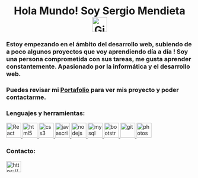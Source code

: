<h1 align="center">Hola Mundo! Soy Sergio Mendieta <img src="https://cdn.icon-icons.com/icons2/393/PNG/512/github_39686.png" alt="Github" width="40" height="40"></h1>


<h3 align="left">Estoy empezando en el ámbito del desarrollo web, subiendo de a poco algunos proyectos que voy aprendiendo día a día ! Soy una persona comprometida con sus tareas, me gusta aprender constantemente. Apasionado por la informática y el desarrollo web.</h3>

<h3>Puedes revisar mi <a href = "https://smendietaportfolio.herokuapp.com/" target="_blank"> Portafolio</a> para ver mis proyecto y poder contactarme. </h3>

<h3 align="left">Lenguajes y herramientas:</h3>

<p align="left"> <a href="https://es.reactjs.org/" target="_blank"> <img src="https://cdn.icon-icons.com/icons2/2107/PNG/512/file_type_reactjs_icon_130205.png" alt="React" width="40" height="40"/> </a>
<a href="https://www.w3.org/html/" target="_blank"> <img src="https://cdn.icon-icons.com/icons2/2415/PNG/512/html_plain_wordmark_logo_icon_146476.png" alt="html5" width="40" height="40"/> </a> 
<a href="https://www.w3schools.com/css/" target="_blank"> <img src="https://cdn.icon-icons.com/icons2/2415/PNG/512/css_plain_wordmark_logo_icon_146574.png" alt="css3" width="40" height="40"/> </a> 
<a href="https://developer.mozilla.org/en-US/docs/Web/JavaScript" target="_blank"> <img src="https://cdn.icon-icons.com/icons2/2108/PNG/512/javascript_icon_130900.png" alt="javascript" width="40" height="40"/> </a> 
<a href="https://nodejs.org" target="_blank"> <img src="https://cdn.icon-icons.com/icons2/2415/PNG/512/nodejs_original_wordmark_logo_icon_146412.png" alt="nodejs" width="40" height="40"/> </a> 
<a href="https://www.mysql.com/" target="_blank"> <img src="https://cdn.icon-icons.com/icons2/2415/PNG/512/mysql_original_wordmark_logo_icon_146417.png" alt="mysql" width="40" height="40"/> </a> 
<a href="https://getbootstrap.com" target="_blank"> <img src="https://cdn.icon-icons.com/icons2/2415/PNG/512/bootstrap_plain_wordmark_logo_icon_146620.png" alt="bootstrap" width="40" height="40"/> </a> 
<a href="https://git-scm.com/" target="_blank"> <img src="https://www.vectorlogo.zone/logos/git-scm/git-scm-icon.svg" alt="git" width="40" height="40"/> </a>
<a href="https://www.photoshop.com/en" target="_blank"> <img src="https://cdn.icon-icons.com/icons2/1088/PNG/512/1485282157-adobe-photoshop-raster-graphics-editor-cc-creative-cloud_78285.png" alt="photoshop" width="40" height="40"/> </a> </p>



<h3 align="left">Contacto:</h3>
<p align="left">
<a href="https://www.linkedin.com/in/mendietasergio/" target="blank"><img align="center" src="https://cdn.icon-icons.com/icons2/31/PNG/256/sociallinkedin_member_2751.png" alt="https://www.linkedin.com/in/mendietasergio/" height="30" width="40" /></a>
</p>

